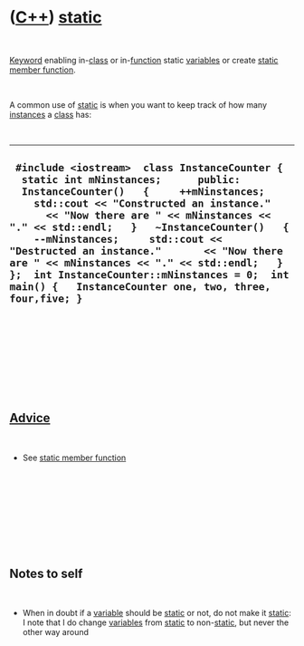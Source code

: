 



 

 

 

 

 

([C++](Cpp.md)) [static](CppStatic.md)
========================================

 

[Keyword](CppKeyword.md) enabling in-[class](CppClass.md) or
in-[function](CppFunction.md) static [variables](CppVariable.md) or
create [static member function](CppStaticMemberFunction.md).

 

A common use of [static](CppStatic.md) is when you want to keep track
of how many [instances](CppInstance.md) a [class](CppClass.md) has:

 

  ------------------------------------------------------------------------------------------------------------------------------------------------------------------------------------------------------------------------------------------------------------------------------------------------------------------------------------------------------------------------------------------------------------------------------------------------------------------------------------------------------------------
  ` #include <iostream>  class InstanceCounter {   static int mNinstances;      public:   InstanceCounter()   {     ++mNinstances;     std::cout << "Constructed an instance."       << "Now there are " << mNinstances << "." << std::endl;   }   ~InstanceCounter()   {     --mNinstances;     std::cout << "Destructed an instance."       << "Now there are " << mNinstances << "." << std::endl;   } };  int InstanceCounter::mNinstances = 0;  int main() {   InstanceCounter one, two, three, four,five; }`
  ------------------------------------------------------------------------------------------------------------------------------------------------------------------------------------------------------------------------------------------------------------------------------------------------------------------------------------------------------------------------------------------------------------------------------------------------------------------------------------------------------------------

 

 

 

 

 

[Advice](CppAdvice.md)
-----------------------

 

-   See [static member function](CppStaticMemberFunction.md)

 

 

 

 

 

Notes to self
-------------

 

-   When in doubt if a [variable](CppVariable.md) should be
    [static](CppStatic.md) or not, do not make it
    [static](CppStatic.md): I note that I do change
    [variables](CppVariable.md) from [static](CppStatic.md) to
    non-[static](CppStatic.md), but never the other way around

 

 

 

 

 





 



